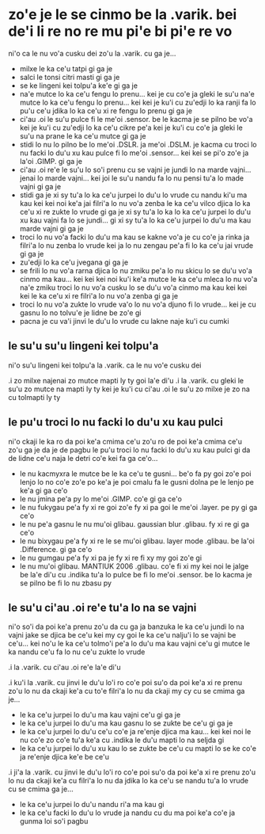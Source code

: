 zo'e je le se cinmo be la .varik. bei de'i li re no re mu pi'e bi pi'e re vo
============================================================================

ni'o ca le nu vo'a cusku dei zo'u la .varik. cu ga je...

* milxe le ka ce'u tatpi gi ga je
* salci le tonsi citri masti gi ga je
* se ke lingeni kei tolpu'a ke'e gi ga je
* na'e mutce lo ka ce'u fengu lo prenu... kei je cu co'e ja gleki le su'u na'e mutce lo ka ce'u fengu lo prenu... kei kei je ku'i cu zu'edji lo ka ranji fa lo pu'u ce'u jdika lo ka ce'u xi re fengu lo prenu gi ga je
* ci'au .oi le su'u pulce fi le me'oi .sensor. be le kacma je se pilno be vo'a kei je ku'i cu zu'edji lo ka ce'u cikre pe'a kei je ku'i cu co'e ja gleki le su'u na prane le ka ce'u mutce gi ga je
* stidi lo nu lo pilno be lo me'oi .DSLR. ja me'oi .DSLM. je kacma cu troci lo nu facki lo du'u xu kau pulce fi lo me'oi .sensor... kei kei se pi'o zo'e ja la'oi .GIMP. gi ga je
* ci'au .oi re'e le su'u lo so'i prenu cu se vajni je jundi lo na marde vajni... jenai lo marde vajni... kei joi le su'u nandu fa lo nu pensi tu'a lo made vajni gi ga je
* stidi ga je xi sy tu'a lo ka ce'u jurpei lo du'u lo vrude cu nandu ki'u ma kau kei kei noi ke'a jai filri'a lo nu vo'a zenba le ka ce'u vilco djica lo ka ce'u xi re zukte lo vrude gi ga je xi sy tu'a lo ka lo ka ce'u jurpei lo du'u xu kau vajni fa lo se jundi... gi xi sy tu'a lo ka ce'u jurpei lo du'u ma kau marde vajni gi ga je
* troci lo nu vo'a facki lo du'u ma kau se kakne vo'a je cu co'e ja rinka ja filri'a lo nu zenba lo vrude kei ja lo nu zengau pe'a fi lo ka ce'u jai vrude gi ga je
* zu'edji lo ka ce'u jvegana gi ga je
* se frili lo nu vo'a rarna djica lo nu zmiku pe'a lo nu skicu lo se du'u vo'a cinmo ma kau... kei kei kei noi ku'i ke'a mutce le ka ce'u mleca lo nu vo'a na'e zmiku troci lo nu vo'a cusku lo se du'u vo'a cinmo ma kau kei kei kei le ka ce'u xi re filri'a lo nu vo'a zenba gi ga je
* troci lo nu vo'a zukte lo vrude va'o lo nu vo'a djuno fi lo vrude... kei je cu gasnu lo no tolvu'e je lidne be zo'e gi
* pacna je cu va'i jinvi le du'u lo vrude cu lakne naje ku'i cu cumki

## le su'u su'u lingeni kei tolpu'a
ni'o su'u lingeni kei tolpu'a la .varik. ca le nu vo'e cusku dei

.i zo milxe najenai zo mutce mapti ly ty goi la'e di'u  .i la .varik. cu gleki le su'u zo mutce na mapti ly ty kei je ku'i cu ci'au .oi le su'u zo milxe je zo na cu tolmapti ly ty

## le pu'u troci lo nu facki lo du'u xu kau pulci
ni'o ckaji le ka ro da poi ke'a cmima ce'u zo'u ro de poi ke'a cmima ce'u zo'u ga je da je de pagbu le pu'u troci lo nu facki lo du'u xu kau pulci gi da de lidne ce'u naja le detri co'e kei fa ga ce'o...

* le nu kacmyxra le mutce be le ka ce'u te gusni... be'o fa py goi zo'e poi lenjo lo no co'e zo'e po ke'a je poi cmalu fa le gusni dolna pe le lenjo pe ke'a gi ga ce'o
* le nu jmina pe'a py lo me'oi .GIMP. co'e gi ga ce'o
* le nu fukygau pe'a fy xi re goi zo'e fy xi pa goi le me'oi .layer. pe py gi ga ce'o
* le nu pe'a gasnu le nu mu'oi glibau. gaussian blur .glibau. fy xi re gi ga ce'o
* le nu bixygau pe'a fy xi re le se mu'oi glibau. layer mode .glibau. be la'oi .Difference. gi ga ce'o
* le nu gumgau pe'a fy xi pa je fy xi re fi xy my goi zo'e gi
* le nu mu'oi glibau. MANTIUK 2006 .glibau. co'e fi xi my kei noi le jalge be la'e di'u cu .indika tu'a lo pulce be fi lo me'oi .sensor. be lo kacma je se pilno be fi lo nu zbasu py

## le su'u ci'au .oi re'e tu'a lo na se vajni
ni'o so'i da poi ke'a prenu zo'u da cu ga ja banzuka le ka ce'u jundi lo na vajni jake se djica be ce'u kei my cy goi le ka ce'u nalju'i lo se vajni be ce'u... kei no'u le ka ce'u tolmo'i pe'a lo du'u ma kau vajni ce'u gi mutce le ka nandu ce'u fa lo nu ce'u zukte lo vrude

.i la .varik. cu ci'au .oi re'e la'e di'u

.i ku'i la .varik. cu jinvi le du'u lo'i ro co'e poi su'o da poi ke'a xi re prenu zo'u lo nu da ckaji ke'a cu to'e filri'a lo nu da ckaji my cy cu se cmima ga je...

* le ka ce'u jurpei lo du'u ma kau vajni ce'u gi ga je
* le ka ce'u jurpei lo du'u ma kau gasnu lo se zukte be ce'u gi ga je
* le ka ce'u jurpei lo du'u ce'u co'e ja re'enje djica ma kau... kei kei noi le nu co'e zo co'e tu'a ke'a cu .indika le du'u mapti lo na seljda gi
* le ka ce'u jurpei lo du'u xu kau lo se zukte be ce'u cu mapti lo se ke co'e ja re'enje djica ke'e be ce'u

.i ji'a la .varik. cu jinvi le du'u lo'i ro co'e poi su'o da poi ke'a xi re prenu zo'u lo nu da ckaji ke'a cu filri'a lo nu da jdika lo ka ce'u se nandu tu'a lo vrude cu se cmima ga je...

* le ka ce'u jurpei lo du'u nandu ri'a ma kau gi
* le ka ce'u facki lo du'u lo vrude ja nandu cu du ma poi ke'a co'e ja gunma loi so'i pagbu
